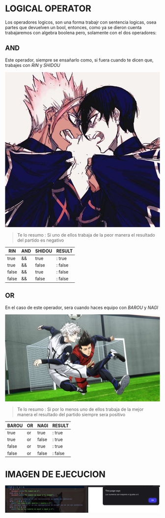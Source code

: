 # LOGICAL OPERATOR
Los operadores logicos, son una forma trabajr con sentencia logicas, osea partes que devuelven un bool, 
entonces, como ya se dieron cuenta trabajaremos con algebra boolena pero, solamente con el dos operadores:

## AND
Este operador, siempre se ensañarlo como, si fuera cuando te dicen que, trabajes con *RIN* y *SHIDOU*

<img src = "img/andImage.png">

> Te lo resumo : Si uno de ellos trabaja de la peor manera el resultado del partido es negativo

|RIN|AND|SHIDOU|RESULT|
|--|--|--|--|
|true|&&|true| : true|
|true|&&|false| : false|
|false|&&|true| : false|
|false|&&|false| : false|

## OR
En el caso de este operador, sera cuando haces equipo con *BAROU* y *NAGI*

<img src = "img/orImage.png">

> Te lo resumo : Si por lo menos uno de ellos trabaja de la mejor manera el resultado del partido siempre sera positivo

|BAROU|OR|NAGI|RESULT|
|--|--|--|--|
|true|or|true| : true|
|true|or|false| : true|
|false|or|true| : true|
|false|or|false| : false|

# IMAGEN DE EJECUCION
<img src = "img/LO.png">
